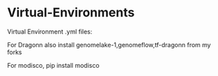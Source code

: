 # Virtual-Environments
Virtual Environment .yml files:

For Dragonn also install genomelake-1,genomeflow,tf-dragonn from my forks

For modisco, pip install modisco

